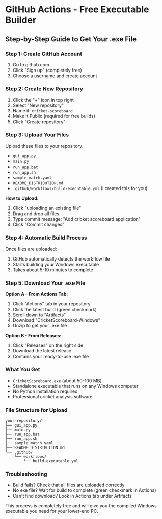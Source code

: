 # GitHub Actions - Free Executable Builder

## Step-by-Step Guide to Get Your .exe File

### Step 1: Create GitHub Account
1. Go to github.com
2. Click "Sign up" (completely free)
3. Choose a username and create account

### Step 2: Create New Repository
1. Click the "+" icon in top right
2. Select "New repository"
3. Name it: `cricket-scoreboard`
4. Make it Public (required for free builds)
5. Click "Create repository"

### Step 3: Upload Your Files
Upload these files to your repository:
- `gui_app.py`
- `main.py`
- `run_app.bat`
- `run_app.sh`
- `sample_match.yaml`
- `README_DISTRIBUTION.md`
- `.github/workflows/build-executable.yml` (I created this for you)

**How to Upload:**
1. Click "uploading an existing file"
2. Drag and drop all files
3. Type commit message: "Add cricket scoreboard application"
4. Click "Commit changes"

### Step 4: Automatic Build Process
Once files are uploaded:
1. GitHub automatically detects the workflow file
2. Starts building your Windows executable
3. Takes about 5-10 minutes to complete

### Step 5: Download Your .exe File

**Option A - From Actions Tab:**
1. Click "Actions" tab in your repository
2. Click the latest build (green checkmark)
3. Scroll down to "Artifacts"
4. Download "CricketScoreboard-Windows"
5. Unzip to get your .exe file

**Option B - From Releases:**
1. Click "Releases" on the right side
2. Download the latest release
3. Contains your ready-to-use .exe file

### What You Get
- `CricketScoreboard.exe` (about 50-100 MB)
- Standalone executable that runs on any Windows computer
- No Python installation required
- Professional cricket analysis software

### File Structure for Upload
```
your-repository/
├── gui_app.py
├── main.py
├── run_app.bat
├── run_app.sh
├── sample_match.yaml
├── README_DISTRIBUTION.md
└── .github/
    └── workflows/
        └── build-executable.yml
```

### Troubleshooting
- Build fails? Check that all files are uploaded correctly
- No exe file? Wait for build to complete (green checkmark in Actions)
- Can't find download? Look in Actions tab under Artifacts

This process is completely free and will give you the compiled Windows executable you need for your lower-end PC.